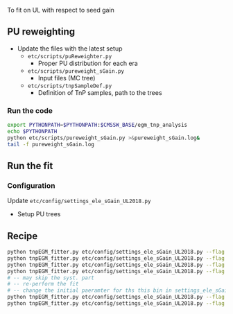 To fit on UL with respect to seed gain

## PU reweighting

* Update the files with the latest setup
  * `etc/scripts/puReweighter.py`
    * Proper PU distribution for each era
  * `etc/scripts/pureweight_sGain.py`
    * Input files (MC tree)
  * `etc/scripts/tnpSampleDef.py`
    * Definition of TnP samples, path to the trees

### Run the code

```bash
export PYTHONPATH=$PYTHONPATH:$CMSSW_BASE/egm_tnp_analysis
echo $PYTHONPATH
python etc/scripts/pureweight_sGain.py >&pureweight_sGain.log&
tail -f pureweight_sGain.log
```



## Run the fit

### Configuration

Update `etc/config/settings_ele_sGain_UL2018.py`

* Setup PU trees



## Recipe

```bash
python tnpEGM_fitter.py etc/config/settings_ele_sGain_UL2018.py --flag mediumID --checkBins
python tnpEGM_fitter.py etc/config/settings_ele_sGain_UL2018.py --flag mediumID --createBins
python tnpEGM_fitter.py etc/config/settings_ele_sGain_UL2018.py --flag mediumID --createHists
python tnpEGM_fitter.py etc/config/settings_ele_sGain_UL2018.py --flag mediumID --doFit
# -- may skip the syst. part
# -- re-perform the fit
# -- change the initial paeramter for ths this bin in settings_ele_sGain_UL2018.py as well
python tnpEGM_fitter.py etc/config/settings_ele_sGain_UL2018.py --flag mediumID --doFit --iBin ib
python tnpEGM_fitter.py etc/config/settings_ele_sGain_UL2018.py --flag mediumID --sumUp

```

